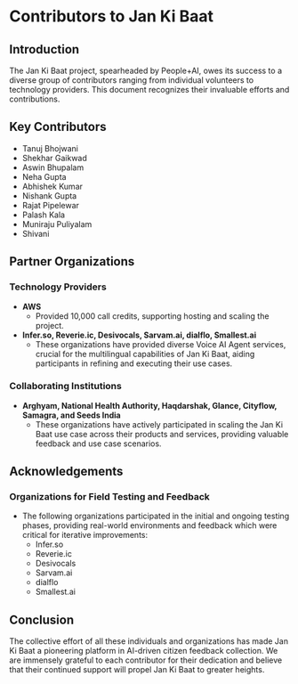 # Contributors to Jan Ki Baat

## Introduction
The Jan Ki Baat project, spearheaded by People+AI, owes its success to a diverse group of contributors ranging from individual volunteers to technology providers. This document recognizes their invaluable efforts and contributions.

## Key Contributors

- Tanuj Bhojwani
- Shekhar Gaikwad
- Aswin Bhupalam
- Neha Gupta
- Abhishek Kumar
- Nishank Gupta
- Rajat Pipelewar
- Palash Kala
- Muniraju Puliyalam
- Shivani



## Partner Organizations

### Technology Providers
- **AWS**
  - Provided 10,000 call credits, supporting hosting and scaling the project.
- **Infer.so, Reverie.ic, Desivocals, Sarvam.ai, dialflo, Smallest.ai**
  - These organizations have provided diverse Voice AI Agent services, crucial for the multilingual capabilities of Jan Ki Baat, aiding participants in refining and executing their use cases.

### Collaborating Institutions
- **Arghyam, National Health Authority, Haqdarshak, Glance, Cityflow, Samagra, and Seeds India**
  - These organizations have actively participated in scaling the Jan Ki Baat use case across their products and services, providing valuable feedback and use case scenarios.

## Acknowledgements

### Organizations for Field Testing and Feedback
- The following organizations participated in the initial and ongoing testing phases, providing real-world environments and feedback which were critical for iterative improvements:
  - Infer.so
  - Reverie.ic
  - Desivocals
  - Sarvam.ai
  - dialflo
  - Smallest.ai


## Conclusion

The collective effort of all these individuals and organizations has made Jan Ki Baat a pioneering platform in AI-driven citizen feedback collection. We are immensely grateful to each contributor for their dedication and believe that their continued support will propel Jan Ki Baat to greater heights.
